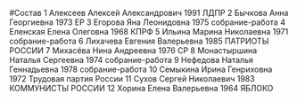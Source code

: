 #Состав
1 Алексеев Алексей Александрович 1991 ЛДПР
2 Бычкова Анна Георгиевна 1973 ЕР
3 Егорова Яна Леонидовна 1975 собрание-работа
4 Еленская Елена Олеговна 1968 КПРФ
5 Ильина Марина Николаевна 1971 собрание-работа
6 Лихачева Евгения Валерьевна 1985 ПАТРИОТЫ РОССИИ
7 Михасёва Нина Андреевна 1976 СР
8 Монастыршина Наталья Сергеевна 1974 собрание-работа
9 Нефедова Наталья Геннадьевна 1978 собрание-работа
10 Семыкина Ирина Генриховна 1972 Трудовая партия России
11 Сухов Сергей Николаевич 1983 КОММУНИСТЫ РОССИИ
12 Хорина Елена Валерьевна 1964 ЯБЛОКО
